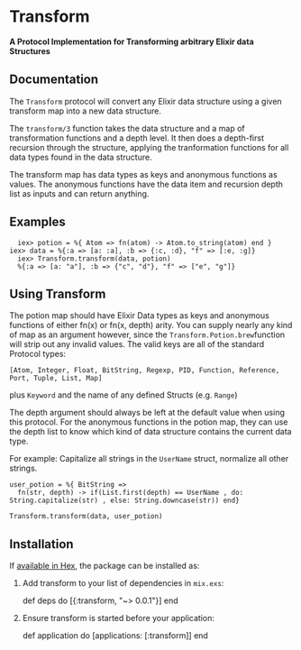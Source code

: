 # Transform

**A Protocol Implementation for Transforming arbitrary Elixir data Structures**

## Documentation

The `Transform` protocol will convert any Elixir data structure
using a given transform map into a new data structure.

The `transform/3` function takes the data structure and
a map of transformation functions and a depth level. It
then does a depth-first recursion through the structure,
applying the tranformation functions for all
data types found in the data structure.

The transform map has data types as keys and
anonymous functions as values. The anonymous
functions have the data item and recursion depth list
as inputs and can return anything.

## Examples

	  iex> potion = %{ Atom => fn(atom) -> Atom.to_string(atom) end }
    iex> data = %{:a => [a: :a], :b => {:c, :d}, "f" => [:e, :g]}
	  iex> Transform.transform(data, potion)
	  %{:a => [a: "a"], :b => {"c", "d"}, "f" => ["e", "g"]}

## Using Transform

The potion map should have Elixir Data types as keys and anonymous functions
of either fn(x) or fn(x, depth) arity. You can supply nearly any kind of map
as an argument however, since the `Transform.Potion.brew`function will strip
out any invalid values. The valid keys are all of the standard Protocol types:

    [Atom, Integer, Float, BitString, Regexp, PID, Function, Reference, Port, Tuple, List, Map]

plus `Keyword` and the name of any defined Structs (e.g. `Range`)

The depth argument should always be left at the default value when using
this protocol. For the anonymous functions in the potion map, they can use
the depth list to know which kind of data structure contains the current
data type.

For example: Capitalize all strings in the `UserName` struct, normalize all other strings.

    user_potion = %{ BitString =>
      fn(str, depth) -> if(List.first(depth) == UserName , do: String.capitalize(str) , else: String.downcase(str)) end}

    Transform.transform(data, user_potion)

## Installation

If [available in Hex](https://hex.pm/docs/publish), the package can be installed as:

  1. Add transform to your list of dependencies in `mix.exs`:

        def deps do
          [{:transform, "~> 0.0.1"}]
        end

  2. Ensure transform is started before your application:

        def application do
          [applications: [:transform]]
        end
